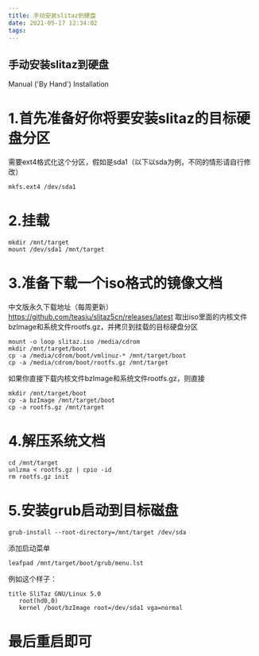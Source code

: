 ```yaml
---
title: 手动安装slitaz到硬盘
date: 2021-05-17 12:34:02
tags:
---
```


## 手动安装slitaz到硬盘
Manual ('By Hand') Installation
# 1.首先准备好你将要安装slitaz的目标硬盘分区
需要ext4格式化这个分区，假如是sda1（以下以sda为例，不同的情形请自行修改）
```
mkfs.ext4 /dev/sda1
```
# 2.挂载
```
mkdir /mnt/target
mount /dev/sda1 /mnt/target
```
# 3.准备下载一个iso格式的镜像文档
中文版永久下载地址（每周更新）
https://github.com/teasiu/slitaz5cn/releases/latest
取出iso里面的内核文件bzImage和系统文件rootfs.gz，并拷贝到挂载的目标硬盘分区
```
mount -o loop slitaz.iso /media/cdrom
mkdir /mnt/target/boot
cp -a /media/cdrom/boot/vmlinuz-* /mnt/target/boot
cp -a /media/cdrom/boot/rootfs.gz /mnt/target  
```
如果你直接下载内核文件bzImage和系统文件rootfs.gz，则直接
```
mkdir /mnt/target/boot
cp -a bzImage /mnt/target/boot
cp -a rootfs.gz /mnt/target 
```
# 4.解压系统文档
```
cd /mnt/target
unlzma < rootfs.gz | cpio -id
rm rootfs.gz init
```
# 5.安装grub启动到目标磁盘
```
grub-install --root-directory=/mnt/target /dev/sda 
```
添加启动菜单
```
leafpad /mnt/target/boot/grub/menu.lst
```
例如这个样子：
```
title SliTaz GNU/Linux 5.0
   root(hd0,0)
   kernel /boot/bzImage root=/dev/sda1 vga=normal 
```
# 最后重启即可
